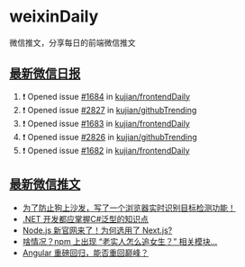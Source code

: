 # weixinDaily
微信推文，分享每日的前端微信推文

## [最新微信日报](https://github.com/kujian/weixinDaily/issues)

<!--START_SECTION:activity-->
1. ❗ Opened issue [#1684](https://github.com/kujian/frontendDaily/issues/1684) in [kujian/frontendDaily](https://github.com/kujian/frontendDaily)
2. ❗ Opened issue [#2827](https://github.com/kujian/githubTrending/issues/2827) in [kujian/githubTrending](https://github.com/kujian/githubTrending)
3. ❗ Opened issue [#1683](https://github.com/kujian/frontendDaily/issues/1683) in [kujian/frontendDaily](https://github.com/kujian/frontendDaily)
4. ❗ Opened issue [#2826](https://github.com/kujian/githubTrending/issues/2826) in [kujian/githubTrending](https://github.com/kujian/githubTrending)
5. ❗ Opened issue [#1682](https://github.com/kujian/frontendDaily/issues/1682) in [kujian/frontendDaily](https://github.com/kujian/frontendDaily)
<!--END_SECTION:activity-->


## [最新微信推文](https://weixin.qdkfweb.cn/)

<!-- BLOG-POST-LIST:START -->
- [为了防止狗上沙发，写了一个浏览器实时识别目标检测功能！](https://weixin.qdkfweb.cn/41992.html)
- [.NET 开发都应掌握C#泛型的知识点](https://weixin.qdkfweb.cn/41963.html)
- [Node.js 新官网来了！为何选用了 Next.js?](https://weixin.qdkfweb.cn/41965.html)
- [啥情况？npm 上出现 “老实人怎么追女生？” 相关模块...](https://weixin.qdkfweb.cn/41985.html)
- [Angular 重磅回归，能否重回巅峰？](https://weixin.qdkfweb.cn/41967.html)
<!-- BLOG-POST-LIST:END -->